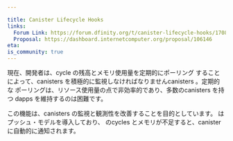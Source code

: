 ```yaml
---

title: Canister Lifecycle Hooks
links:
  Forum Link: https://forum.dfinity.org/t/canister-lifecycle-hooks/17089
  Proposal: https://dashboard.internetcomputer.org/proposal/106146
eta:
is_community: true
---
```

現在、開発者は、cycle の残高とメモリ使用量を定期的にポーリング
することによって、canisters を積極的に監視しなければなりませんcanisters 。定期的な
ポーリングは、リソース使用量の点で非効率的であり、多数のcanisters を持つ
dapps を維持するのは困難です。

この機能は、canisters の監視と観測性を改善することを目的としています。
はプッシュ・モデルを導入しており、
のcycles とメモリが不足すると、canister に自動的に通知されます。

<!---


Currently, developers have to actively monitor their canisters by periodically
polling the cycle balance and the memory usage of the canisters. Periodic
polling is inefficient in terms of resource usage and difficult to maintain for
dapps with many canisters.

This feature aims to improve the monitoring and observability of canisters by
introducing a push model, where the canister is automatically notified when it
is low on cycles and memory.

-->

